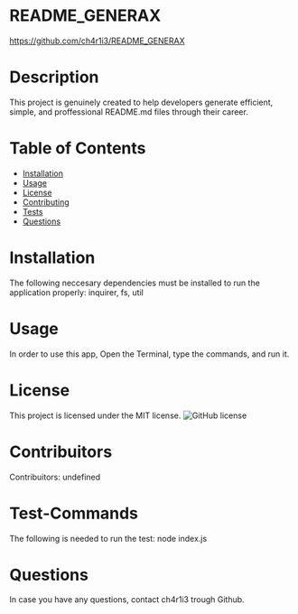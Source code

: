 # README_GENERAX
  https://github.com/ch4r1i3/README_GENERAX
  # Description
  This project is genuinely created to help developers generate efficient, simple, and proffessional README.md files through their career.
  # Table of Contents
  * [Installation](#installation)
  * [Usage](#usage)
  * [License](#license)
  * [Contributing](#contributing)
  * [Tests](#tests)
  * [Questions](#questions)

  # Installation
  The following neccesary dependencies must be installed to run the application properly: inquirer, fs, util
  # Usage 
  In order to use this app, Open the Terminal, type the commands, and run it.
  # License
  This project is licensed under the MIT license.
  ![GitHub license](https://img.shields.io/badge/license-MIT-blue.svg)
  # Contribuitors
  Contribuitors: undefined
  # Test-Commands
  The following is needed to run the test: node index.js
  # Questions
  In case you have any questions, contact ch4r1i3 trough Github.
